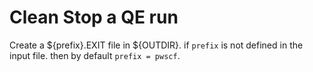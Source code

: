 # Clean Stop a QE run

Create a ${prefix}.EXIT file in ${OUTDIR}. if `prefix` is not defined in the input file. then by default `prefix = pwscf`.